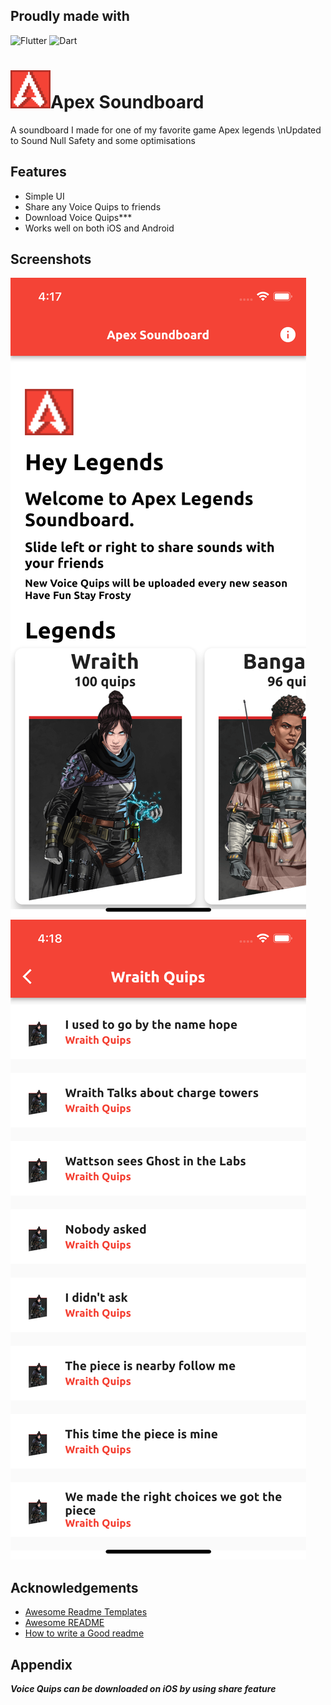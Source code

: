 ## Proudly made with

![Flutter](https://img.shields.io/badge/Flutter-%2302569B.svg?style=for-the-badge&logo=Flutter&logoColor=white)
![Dart](https://img.shields.io/badge/dart-%230175C2.svg?style=for-the-badge&logo=dart&logoColor=white)


# ![Logo](https://github.com/MasterJain/apex_soundboard/blob/main/assets/images/apexlogo.jpg)Apex Soundboard
A soundboard I made for one of my favorite game  Apex legends
\nUpdated to Sound Null Safety and some optimisations

## Features

- Simple UI
- Share any Voice Quips to friends
- Download Voice Quips***
- Works well on both iOS and Android

## Screenshots

![App Screenshot](https://github.com/MasterJain/apex_soundboard/blob/main/assets/images/Simulator%20Screen%20Shot%20-%20iPhone%2013%20-%202022-05-29%20at%2016.17.59.png)
![App Screenshot](https://github.com/MasterJain/apex_soundboard/blob/main/assets/images/Simulator%20Screen%20Shot%20-%20iPhone%2013%20-%202022-05-29%20at%2016.18.08.png)

## Acknowledgements

- [Awesome Readme Templates](https://awesomeopensource.com/project/elangosundar/awesome-README-templates)
- [Awesome README](https://github.com/matiassingers/awesome-readme)
- [How to write a Good readme](https://bulldogjob.com/news/449-how-to-write-a-good-readme-for-your-github-project)
## Appendix

***Voice Quips can be downloaded on iOS by using share feature***

